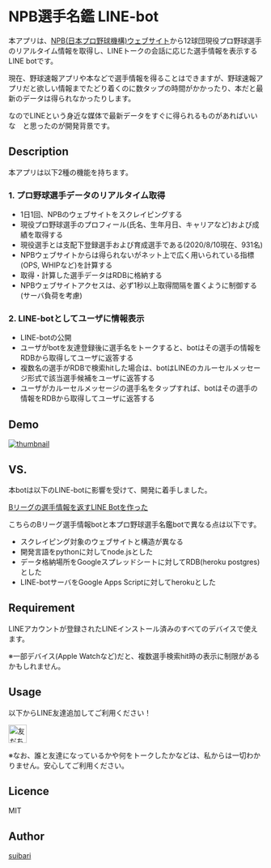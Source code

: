NPB選手名鑑 LINE-bot
====

本アプリは、[NPB(日本プロ野球機構)ウェブサイト](https://npb.jp/)から12球団現役プロ野球選手のリアルタイム情報を取得し、LINEトークの会話に応じた選手情報を表示するLINE botです。

現在、野球速報アプリや本などで選手情報を得ることはできますが、野球速報アプリだと欲しい情報までたどり着くのに数タップの時間がかかったり、本だと最新のデータは得られなかったりします。

なのでLINEという身近な媒体で最新データをすぐに得られるものがあればいいな　と思ったのが開発背景です。

## Description

本アプリは以下2種の機能を持ちます。

### 1. プロ野球選手データのリアルタイム取得

* 1日1回、NPBのウェブサイトをスクレイピングする
* 現役プロ野球選手のプロフィール(氏名、生年月日、キャリアなど)および成績を取得する
* 現役選手とは支配下登録選手および育成選手である(2020/8/10現在、931名)
* NPBウェブサイトからは得られないがネット上で広く用いられている指標(OPS, WHIPなど)を計算する
* 取得・計算した選手データはRDBに格納する
* NPBウェブサイトアクセスは、必ず1秒以上取得間隔を置くように制御する (サーバ負荷を考慮)

### 2. LINE-botとしてユーザに情報表示

* LINE-botの公開
* ユーザがbotを友達登録後に選手名をトークすると、botはその選手の情報をRDBから取得してユーザに返答する
* 複数名の選手がRDBで検索hitした場合は、botはLINEのカルーセルメッセージ形式で該当選手候補をユーザに返答する
* ユーザがカルーセルメッセージの選手名をタップすれば、botはその選手の情報をRDBから取得してユーザに返答する

## Demo

[![thumbnail](https://pbs.twimg.com/ext_tw_video_thumb/1292714456053460992/pu/img/1mj0K1JNXG8lUAVn.jpg)](https://video.twimg.com/ext_tw_video/1292714456053460992/pu/vid/720x1280/Qs7hwHNA3Zq5Aayk.mp4)

## VS. 

本botは以下のLINE-botに影響を受けて、開発に着手しました。

[Bリーグの選手情報を返すLINE Botを作った](https://kta-basket.hatenablog.com/entry/2019/02/08/005551)

こちらのBリーグ選手情報botと本プロ野球選手名鑑botで異なる点は以下です。

* スクレイピング対象のウェブサイトと構造が異なる
* 開発言語をpythonに対してnode.jsとした
* データ格納場所をGoogleスプレッドシートに対してRDB(heroku postgres)とした
* LINE-botサーバをGoogle Apps Scriptに対してherokuとした

## Requirement

LINEアカウントが登録されたLINEインストール済みのすべてのデバイスで使えます。

※一部デバイス(Apple Watchなど)だと、複数選手検索hit時の表示に制限があるかもしれません。

## Usage

以下からLINE友達追加してご利用ください！

<a href="https://lin.ee/CqYJbKN"><img src="https://scdn.line-apps.com/n/line_add_friends/btn/ja.png" alt="友だち追加" height="36" border="0"></a>

※なお、誰と友達になっているかや何をトークしたかなどは、私からは一切わかりません。安心してご利用ください。

## Licence

MIT

## Author

[suibari](https://github.com/suibari)

